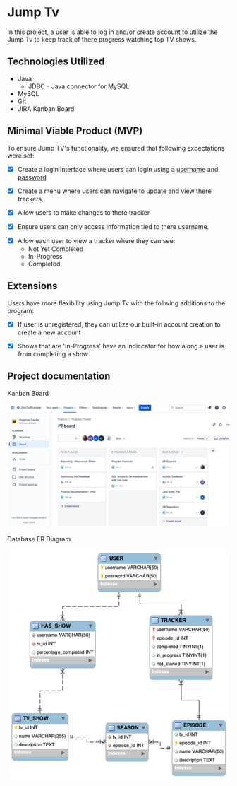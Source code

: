 # Jump Tv
In this project, a user is able to log in and/or create account to utilize the Jump Tv to keep track of there progress watching top TV shows. 

## Technologies Utilized
* Java
    * JDBC - Java connector for MySQL
* MySQL
* Git
* JIRA Kanban Board

## Minimal Viable Product (MVP)
To ensure Jump TV's functionality, we ensured that following expectations were set:

<!-- [M] Users can login with a username and password -->

- [X] Create a login interface where users can login using a <u>username</u> and <u>password</u>

<!-- [M] A menu where users can navigate to different options to update and view their trackers -->

- [X] Create a menu where users can navigate to update and view there trackers.

<!-- [M] Users can make changes to their trackers -->

- [x] Allow users to make changes to there tracker

<!-- [M] Users can only access the information tied to their account -->

- [x] Ensure users can only access information tied to there username.

<!-- [M] Each user can view a tracker where they can see what is not yet completed,
in-progress, and completed -->

- [x] Allow each user to view a tracker where they can see:
    - Not Yet Completed
    - In-Progress
    - Completed

## Extensions
Users have more flexibility using Jump Tv with the follwing additions to the program:

<!-- Have an option to create an account if a user doesn’t have one -->

- [x] If user is unregistered, they can utilize our built-in account creation to create a new account

<!-- Anything in progress should have an indicator for how far along a user is in completing it -->

- [x] Shows that are 'In-Progress' have an indiccator for how along a user is from completing a show


## Project documentation

Kanban Board

![Kanban Board](/SQL%20Resources/Kanban.png)

Database ER Diagram

![ER Diagram](/SQL%20Resources/database.png)


